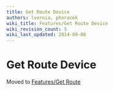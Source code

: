 ```yaml
---
title: Get Route Device
authors: lvernia, phoracek
wiki_title: Features/Get Route Device
wiki_revision_count: 5
wiki_last_updated: 2014-09-08
---
```


# Get Route Device

Moved to [Features/Get Route](/develop/release-management/features/engine/get-route/)
